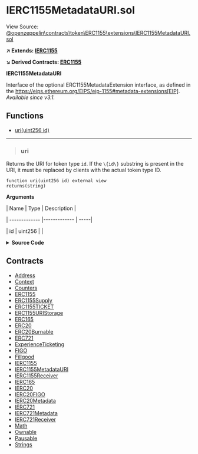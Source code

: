 # IERC1155MetadataURI.sol

View Source: [@openzeppelin\contracts\token\ERC1155\extensions\IERC1155MetadataURI.sol](..\..\..\@openzeppelin\contracts\token\ERC1155\extensions\IERC1155MetadataURI.sol)

**↗ Extends: [IERC1155](IERC1155.md)**

**↘ Derived Contracts: [ERC1155](ERC1155.md)**

**IERC1155MetadataURI**

Interface of the optional ERC1155MetadataExtension interface, as defined
 in the https://eips.ethereum.org/EIPS/eip-1155#metadata-extensions[EIP].
 _Available since v3.1._

## Functions

- [uri(uint256 id)](#uri)

---    

> ### uri

Returns the URI for token type `id`.
 If the `\{id\}` substring is present in the URI, it must be replaced by
 clients with the actual token type ID.

```solidity
function uri(uint256 id) external view
returns(string)
```

**Arguments**

| Name        | Type           | Description  |

| ------------- |------------- | -----|

| id | uint256 |  | 

<details>
	<summary><strong>Source Code</strong></summary>

```javascript
function uri(uint256 id) external view returns (string memory);
```
</details>

## Contracts

* [Address](Address.md)
* [Context](Context.md)
* [Counters](Counters.md)
* [ERC1155](ERC1155.md)
* [ERC1155Supply](ERC1155Supply.md)
* [ERC1155TICKET](ERC1155TICKET.md)
* [ERC1155URIStorage](ERC1155URIStorage.md)
* [ERC165](ERC165.md)
* [ERC20](ERC20.md)
* [ERC20Burnable](ERC20Burnable.md)
* [ERC721](ERC721.md)
* [ExperienceTicketing](ExperienceTicketing.md)
* [FIGO](FIGO.md)
* [Fillgood](Fillgood.md)
* [IERC1155](IERC1155.md)
* [IERC1155MetadataURI](IERC1155MetadataURI.md)
* [IERC1155Receiver](IERC1155Receiver.md)
* [IERC165](IERC165.md)
* [IERC20](IERC20.md)
* [IERC20FIGO](IERC20FIGO.md)
* [IERC20Metadata](IERC20Metadata.md)
* [IERC721](IERC721.md)
* [IERC721Metadata](IERC721Metadata.md)
* [IERC721Receiver](IERC721Receiver.md)
* [Math](Math.md)
* [Ownable](Ownable.md)
* [Pausable](Pausable.md)
* [Strings](Strings.md)

